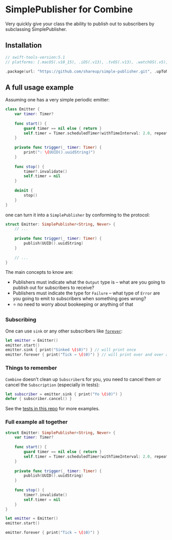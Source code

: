 # SimplePublisher for Combine

Very quickly give your class the ability to publish out to subscribers by subclassing SimplePublisher.

## Installation

```swift
// swift-tools-version:5.1
// platforms: [.macOS(.v10_15), .iOS(.v13), .tvOS(.v13), .watchOS(.v5),],

.package(url: "https://github.com/shareup/simple-publisher.git", .upToNextMajor(from: "1.0.0")),
```

## A full usage example

Assuming one has a very simple periodic emitter: 

```swift
class Emitter {
    var timer: Timer?
    
    func start() {
        guard timer == nil else { return }
        self.timer = Timer.scheduledTimer(withTimeInterval: 2.0, repeats: true, block: trigger(_:))
    }
    
    private func trigger(_ timer: Timer) {
        print("💡 \(UUID().uuidString)")
    }
    
    func stop() {
        timer?.invalidate()
        self.timer = nil
    }
    
    deinit {
        stop()
    }
}
```

one can turn it into a `SimplePublisher` by conforming to the protocol:

```swift
struct Emitter: SimplePublisher<String, Never> {
    // ...
    
    private func trigger(_ timer: Timer) {
        publish(UUID().uuidString)
    }
    
    // ...
}
```

The main concepts to know are:

* Publishers must indicate what the `Output` type is – what are you going to publish out for subscribers to receive?
* Publishers must indicate the type for `Failure` – what type of `Error` are you going to emit to subscribers when something goes wrong?
* ⭐️ no need to worry about bookeeping or anything of that

### Subscribing

One can use `sink` or any other subscribers like [`forever`](https://github.com/shareup/forever):

```swift
let emitter = Emitter()
emitter.start()
emitter.sink { print("Sinked \($0)") } // will print once
emitter.forever { print("Tick → \($0)") } // will print over and over assuming forever is setup as a dependency
```

### Things to remember

`Combine` doesn't clean up `Subscriber`s for you, you need to cancel them or cancel the `Subscription` (especially in tests):

```swift
let subscriber = emitter.sink { print("Yo \($0)") }
defer { subscriber.cancel() }
```

See the [tests in this repo](https://github.com/shareup/simple-publisher/blob/master/Tests/SimplePublisherTests/SimplePublisherTests.swift) for more examples.

### Full example all together

```swift
struct Emitter: SimplePublisher<String, Never> {
    var timer: Timer?
    
    func start() {
        guard timer == nil else { return }
        self.timer = Timer.scheduledTimer(withTimeInterval: 2.0, repeats: true, block: trigger(_:))
    }
    
    private func trigger(_ timer: Timer) {
        publish(UUID().uuidString)
    }
    
    func stop() {
        timer?.invalidate()
        self.timer = nil
    }
}

let emitter = Emitter()
emitter.start()

emitter.forever { print("Tick → \($0)") }
```
